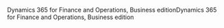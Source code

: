 <span data-ttu-id="b002f-101">Dynamics 365 for Finance and Operations, Business edition</span><span class="sxs-lookup"><span data-stu-id="b002f-101">Dynamics 365 for Finance and Operations, Business edition</span></span>
